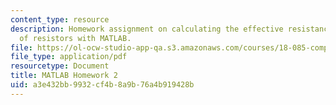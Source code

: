```yaml
---
content_type: resource
description: Homework assignment on calculating the effective resistance of a network
  of resistors with MATLAB.
file: https://ol-ocw-studio-app-qa.s3.amazonaws.com/courses/18-085-computational-science-and-engineering-i-fall-2008/a3e432bb9932cf4b8a9b76a4b919428b_matlab2.pdf
file_type: application/pdf
resourcetype: Document
title: MATLAB Homework 2
uid: a3e432bb-9932-cf4b-8a9b-76a4b919428b
---
```


